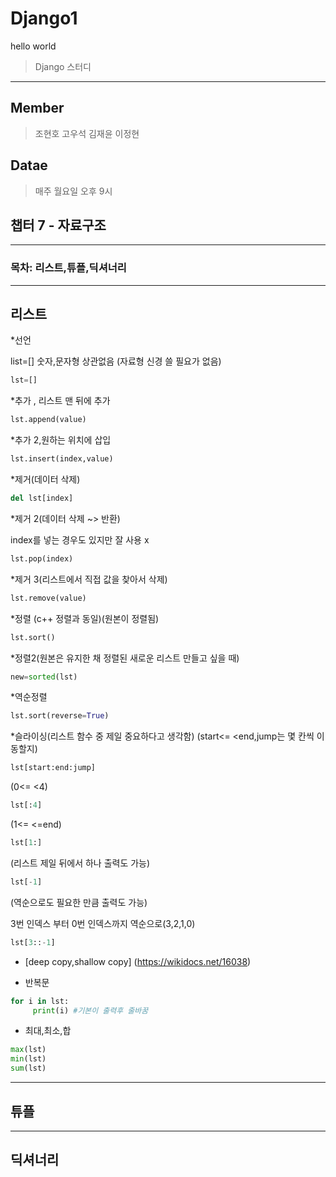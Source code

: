 # Django1
hello world

> Django 스터디
------

## Member
> 조현호 고우석 김재윤 이정현

## Datae
> 매주 월요일 오후 9시

## 챕터 7 - 자료구조
------
### 목차: 리스트,튜플,딕셔너리
------
## 리스트
*선언

 list=[]
숫자,문자형 상관없음 (자료형 신경 쓸 필요가 없음)


``` python
lst=[]
```

*추가 ,
리스트 맨 뒤에 추가
``` python
lst.append(value)
```


*추가 2,원하는 위치에 삽입	

``` python
lst.insert(index,value)
```

*제거(데이터 삭제)
``` python
del lst[index]
```

*제거 2(데이터 삭제 ~> 반환)


index를 넣는 경우도 있지만 잘 사용 x
``` python
lst.pop(index)
```


*제거 3(리스트에서 직접 값을 찾아서 삭제)
``` python
lst.remove(value)
```

*정렬 (c++ 정렬과 동일)(원본이 정렬됨)
``` python
lst.sort()
```

*정렬2(원본은 유지한 채 정렬된 새로운 리스트 만들고 싶을 때) 
``` python
new=sorted(lst)
```

*역순정렬 
``` python
lst.sort(reverse=True)
```

*슬라이싱(리스트 함수 중 제일 중요하다고 생각함)
(start<= <end,jump는 몇 칸씩 이동할지)

``` python
lst[start:end:jump]
```

(0<= <4)
``` python
lst[:4]
```

(1<= <=end)
``` python
lst[1:]
```

(리스트 제일 뒤에서 하나 출력도 가능)
``` python
lst[-1]
```

(역순으로도 필요한 만큼 출력도 가능)

3번 인덱스 부터 0번 인덱스까지 역순으로(3,2,1,0) 
``` python
lst[3::-1]
```
* [deep copy,shallow copy] (https://wikidocs.net/16038)

* 반복문 
``` python
for i in lst:
     print(i) #기본이 출력후 줄바꿈
```
* 최대,최소,합
``` python
max(lst)  
min(lst)
sum(lst)
```


------
## 튜플


------
## 딕셔너리
